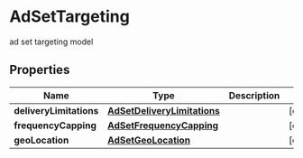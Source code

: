 

# AdSetTargeting

ad set targeting model

## Properties

| Name | Type | Description | Notes |
|------------ | ------------- | ------------- | -------------|
|**deliveryLimitations** | [**AdSetDeliveryLimitations**](AdSetDeliveryLimitations.md) |  |  [optional] |
|**frequencyCapping** | [**AdSetFrequencyCapping**](AdSetFrequencyCapping.md) |  |  [optional] |
|**geoLocation** | [**AdSetGeoLocation**](AdSetGeoLocation.md) |  |  [optional] |



